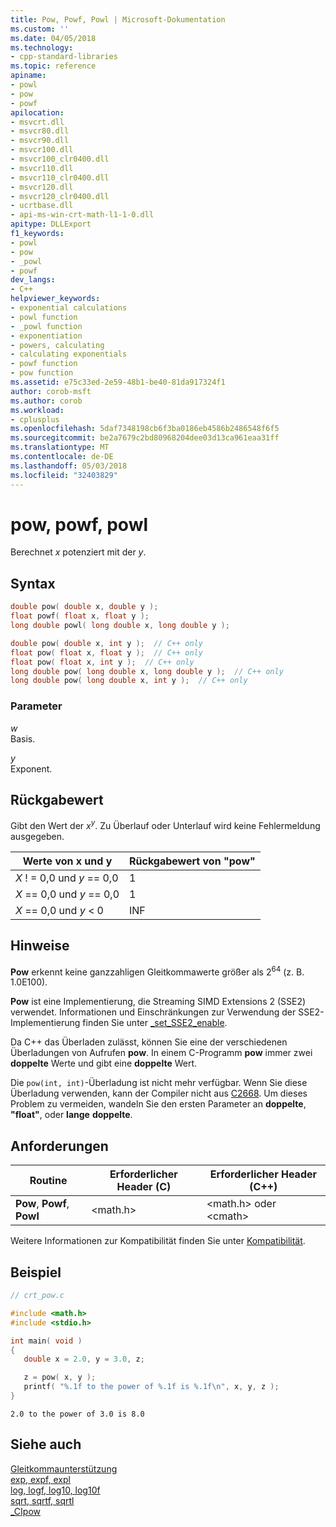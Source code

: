 ```yaml
---
title: Pow, Powf, Powl | Microsoft-Dokumentation
ms.custom: ''
ms.date: 04/05/2018
ms.technology:
- cpp-standard-libraries
ms.topic: reference
apiname:
- powl
- pow
- powf
apilocation:
- msvcrt.dll
- msvcr80.dll
- msvcr90.dll
- msvcr100.dll
- msvcr100_clr0400.dll
- msvcr110.dll
- msvcr110_clr0400.dll
- msvcr120.dll
- msvcr120_clr0400.dll
- ucrtbase.dll
- api-ms-win-crt-math-l1-1-0.dll
apitype: DLLExport
f1_keywords:
- powl
- pow
- _powl
- powf
dev_langs:
- C++
helpviewer_keywords:
- exponential calculations
- powl function
- _powl function
- exponentiation
- powers, calculating
- calculating exponentials
- powf function
- pow function
ms.assetid: e75c33ed-2e59-48b1-be40-81da917324f1
author: corob-msft
ms.author: corob
ms.workload:
- cplusplus
ms.openlocfilehash: 5daf7348198cb6f3ba0186eb4586b2486548f6f5
ms.sourcegitcommit: be2a7679c2bd80968204dee03d13ca961eaa31ff
ms.translationtype: MT
ms.contentlocale: de-DE
ms.lasthandoff: 05/03/2018
ms.locfileid: "32403829"
---
```

# <a name="pow-powf-powl"></a>pow, powf, powl

Berechnet *x* potenziert mit der *y*.

## <a name="syntax"></a>Syntax

```C
double pow( double x, double y );
float powf( float x, float y );
long double powl( long double x, long double y );
```

```cpp
double pow( double x, int y );  // C++ only
float pow( float x, float y );  // C++ only
float pow( float x, int y );  // C++ only
long double pow( long double x, long double y );  // C++ only
long double pow( long double x, int y );  // C++ only
```

### <a name="parameters"></a>Parameter

*w*<br/>
Basis.

*y*<br/>
Exponent.

## <a name="return-value"></a>Rückgabewert

Gibt den Wert der *x*<sup>*y*</sup>. Zu Überlauf oder Unterlauf wird keine Fehlermeldung ausgegeben.

|Werte von x und y|Rückgabewert von "pow"|
|-----------------------|-------------------------|
|*X* ! = 0,0 und *y* == 0,0|1|
|*X* == 0,0 und *y* == 0,0|1|
|*X* == 0,0 und *y* < 0|INF|

## <a name="remarks"></a>Hinweise

**Pow** erkennt keine ganzzahligen Gleitkommawerte größer als 2<sup>64</sup> (z. B. 1.0E100).

**Pow** ist eine Implementierung, die Streaming SIMD Extensions 2 (SSE2) verwendet. Informationen und Einschränkungen zur Verwendung der SSE2-Implementierung finden Sie unter [_set_SSE2_enable](set-sse2-enable.md).

Da C++ das Überladen zulässt, können Sie eine der verschiedenen Überladungen von Aufrufen **pow**. In einem C-Programm **pow** immer zwei **doppelte** Werte und gibt eine **doppelte** Wert.

Die `pow(int, int)`-Überladung ist nicht mehr verfügbar. Wenn Sie diese Überladung verwenden, kann der Compiler nicht aus [C2668](../../error-messages/compiler-errors-2/compiler-error-c2668.md). Um dieses Problem zu vermeiden, wandeln Sie den ersten Parameter an **doppelte**, **"float"**, oder **lange** **doppelte**.

## <a name="requirements"></a>Anforderungen

|Routine|Erforderlicher Header (C)|Erforderlicher Header (C++)|
|-|-|-|
|**Pow**, **Powf**, **Powl**|\<math.h>|\<math.h> oder \<cmath>|

Weitere Informationen zur Kompatibilität finden Sie unter [Kompatibilität](../../c-runtime-library/compatibility.md).

## <a name="example"></a>Beispiel

```C
// crt_pow.c

#include <math.h>
#include <stdio.h>

int main( void )
{
   double x = 2.0, y = 3.0, z;

   z = pow( x, y );
   printf( "%.1f to the power of %.1f is %.1f\n", x, y, z );
}
```

```Output
2.0 to the power of 3.0 is 8.0
```

## <a name="see-also"></a>Siehe auch

[Gleitkommaunterstützung](../../c-runtime-library/floating-point-support.md) <br/>
[exp, expf, expl](exp-expf.md) <br/>
[log, logf, log10, log10f](log-logf-log10-log10f.md) <br/>
[sqrt, sqrtf, sqrtl](sqrt-sqrtf-sqrtl.md) <br/>
[_CIpow](../../c-runtime-library/cipow.md)<br/>
